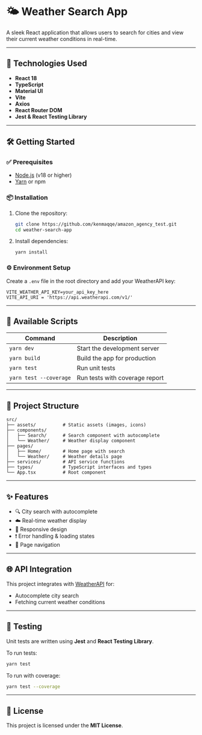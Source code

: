 # 🌤️ Weather Search App

A sleek React application that allows users to search for cities and view their current weather conditions in real-time.

---

## 🚀 Technologies Used

- **React 18**
- **TypeScript**
- **Material UI**
- **Vite**
- **Axios**
- **React Router DOM**
- **Jest & React Testing Library**

---

## 🛠️ Getting Started

### ✅ Prerequisites

- [Node.js](https://nodejs.org/) (v18 or higher)
- [Yarn](https://yarnpkg.com/) or npm

### 📦 Installation

1. Clone the repository:

   ```bash
   git clone https://github.com/kenmaqqe/amazon_agency_test.git
   cd weather-search-app
   ```

2. Install dependencies:

   ```bash
   yarn install
   ```

### ⚙️ Environment Setup

Create a `.env` file in the root directory and add your WeatherAPI key:

```env
VITE_WEATHER_API_KEY=your_api_key_here
VITE_API_URI = 'https://api.weatherapi.com/v1/'
```

---

## 📜 Available Scripts

| Command                | Description                    |
| ---------------------- | ------------------------------ |
| `yarn dev`             | Start the development server   |
| `yarn build`           | Build the app for production   |
| `yarn test`            | Run unit tests                 |
| `yarn test --coverage` | Run tests with coverage report |

---

## 🧭 Project Structure

```plaintext
src/
├── assets/          # Static assets (images, icons)
├── components/
│   ├── Search/      # Search component with autocomplete
│   └── Weather/     # Weather display component
├── pages/
│   ├── Home/        # Home page with search
│   └── Weather/     # Weather details page
├── services/        # API service functions
├── types/           # TypeScript interfaces and types
└── App.tsx          # Root component
```

---

## ✨ Features

- 🔍 City search with autocomplete
- ☁️ Real-time weather display
- 📱 Responsive design
- ❗ Error handling & loading states
- 🔀 Page navigation

---

## 🌐 API Integration

This project integrates with [WeatherAPI](https://www.weatherapi.com/) for:

- Autocomplete city search
- Fetching current weather conditions

---

## 🧪 Testing

Unit tests are written using **Jest** and **React Testing Library**.

To run tests:

```bash
yarn test
```

To run with coverage:

```bash
yarn test --coverage
```

---

## 📄 License

This project is licensed under the **MIT License**.
